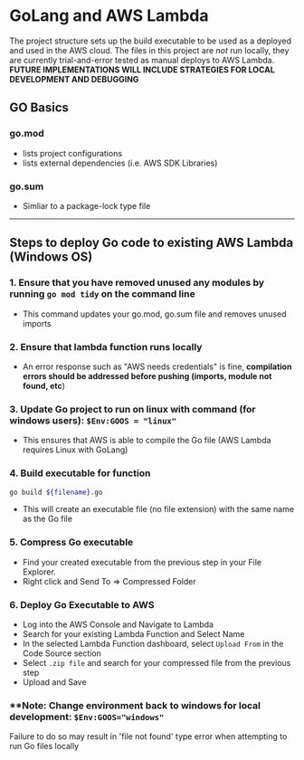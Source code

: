 
# GoLang and AWS Lambda
The project structure sets up the build executable to be used as a deployed and used in the AWS cloud.
The files in this project are *not* run locally, they are currently trial-and-error tested as manual deploys to AWS Lambda.
**FUTURE IMPLEMENTATIONS WILL INCLUDE STRATEGIES FOR LOCAL DEVELOPMENT AND DEBUGGING**

## GO Basics
### go.mod
- lists project configurations
- lists external dependencies (i.e. AWS SDK Libraries)

### go.sum
- Simliar to a package-lock type file


---

## Steps to deploy Go code to existing AWS Lambda (Windows OS)
### 1. Ensure that you have removed unused any modules by running ```go mod tidy``` on the command line
 - This command updates your go.mod, go.sum file and removes unused imports

### 2. Ensure that lambda function runs locally
 - An error response such as "AWS needs credentials" is fine, **compilation errors should be addressed before pushing (imports, module not found, etc**)

### 3. Update Go project to run on linux with command (for windows users): `$Env:GOOS = "linux"`
 - This ensures that AWS is able to compile the Go file (AWS Lambda requires Linux with GoLang)

### 4. Build executable for function 
```bash
go build ${filename}.go
```
- This will create an executable file (no file extension) with the same name as the Go file

### 5. Compress Go executable
- Find your created executable from the previous step in your File Explorer.
- Right click and Send To => Compressed Folder

### 6. Deploy Go Executable to AWS
- Log into the AWS Console and Navigate to Lambda
- Search for your existing Lambda Function and Select Name
- In the selected Lambda Function dashboard, select `Upload From` in the Code Source section
- Select `.zip file` and search for your compressed file from the previous step
- Upload and Save

### **Note: Change environment back to windows for local development: ```$Env:GOOS="windows" ```
Failure to do so may result in 'file not found' type error when attempting to run Go files locally